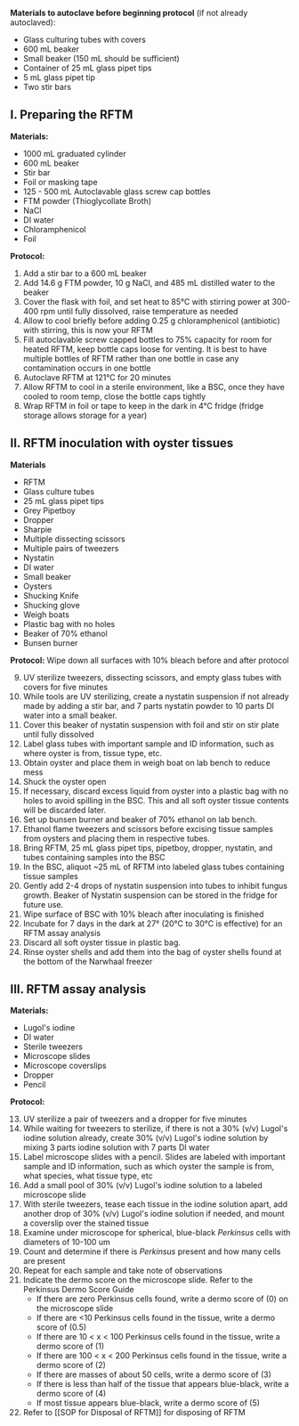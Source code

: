 **Materials to autoclave before beginning protocol** (if not already autoclaved):
- Glass culturing tubes with covers 
- 600 mL beaker
- Small beaker (150 mL should be sufficient)
- Container of 25 mL glass pipet tips 
- 5 mL glass pipet tip
- Two stir bars

## I. Preparing the RFTM
**Materials:**
- 1000 mL graduated cylinder
- 600 mL beaker 
- Stir bar 
- Foil or masking tape
- 125 - 500 mL Autoclavable glass screw cap bottles
- FTM powder (Thioglycollate Broth)
- NaCl
- DI water
- Chloramphenicol
- Foil

**Protocol:**
1. Add a stir bar to a 600 mL beaker
2. Add 14.6 g FTM powder, 10 g NaCl, and 485 mL distilled water to the beaker
3. Cover the flask with foil, and set heat to 85°C with stirring power at 300-400 rpm until fully dissolved, raise temperature as needed
4. Allow to cool briefly before adding 0.25 g chloramphenicol (antibiotic) with stirring, this is now your RFTM
5. Fill autoclavable screw capped bottles to 75% capacity for room for heated RFTM, keep bottle caps loose for venting. It is best to have multiple bottles of RFTM rather than one bottle in case any contamination occurs in one bottle
6. Autoclave RFTM at 121°C for 20 minutes
7. Allow RFTM to cool in a sterile environment, like a BSC, once they have cooled to room temp, close the bottle caps tightly
8. Wrap RFTM in foil or tape to keep in the dark in 4°C fridge (fridge storage allows storage for a year)

## II. RFTM inoculation with oyster tissues
**Materials**
- RFTM
- Glass culture tubes
- 25 mL glass pipet tips
- Grey Pipetboy
- Dropper
- Sharpie
- Multiple dissecting scissors
- Multiple pairs of tweezers 
- Nystatin
- DI water
- Small beaker
- Oysters 
- Shucking Knife
- Shucking glove
- Weigh boats
- Plastic bag with no holes
- Beaker of 70% ethanol 
- Bunsen burner

**Protocol:**
Wipe down all surfaces with 10% bleach before and after protocol

9. UV sterilize tweezers, dissecting scissors, and empty glass tubes with covers for five minutes
10. While tools are UV sterilizing, create a nystatin suspension if not already made by adding a stir bar, and 7 parts nystatin powder to 10 parts DI water into a small beaker. 
11. Cover this beaker of nystatin suspension with foil and stir on stir plate until fully dissolved
12. Label glass tubes with important sample and ID information, such as where oyster is from, tissue type, etc.
13. Obtain oyster and place them in weigh boat on lab bench to reduce mess
14. Shuck the oyster open
15. If necessary, discard excess liquid from oyster into a plastic bag with no holes to avoid spilling in the BSC. This and all soft oyster tissue contents will be discarded later. 
16. Set up bunsen burner and beaker of 70% ethanol on lab bench. 
17. Ethanol flame tweezers and scissors before excising tissue samples from oysters and placing them in respective tubes.
18. Bring RFTM, 25 mL glass pipet tips, pipetboy, dropper, nystatin, and tubes containing samples into the BSC 
19. In the BSC, aliquot ~25 mL of RFTM into labeled glass tubes containing tissue samples
20. Gently add 2-4 drops of nystatin suspension into tubes to inhibit fungus growth. Beaker of Nystatin suspension can be stored in the fridge for future use. 
21. Wipe surface of BSC with 10% bleach after inoculating is finished
22. Incubate for 7 days in the dark at 27° (20°C to 30°C is effective) for an RFTM assay analysis
23. Discard all soft oyster tissue in plastic bag. 
24. Rinse oyster shells and add them into the bag of oyster shells found at the bottom of the Narwhaal freezer

## III. RFTM assay analysis
**Materials:**
- Lugol's iodine
- DI water
- Sterile tweezers
- Microscope slides
- Microscope coverslips
- Dropper
- Pencil

**Protocol:**

13. UV sterilize a pair of tweezers and a dropper for five minutes
14. While waiting for tweezers to sterilize, if there is not a 30% (v/v) Lugol's iodine solution already, create 30% (v/v) Lugol's iodine solution by mixing 3 parts iodine solution with 7 parts DI water
15. Label microscope slides with a pencil. Slides are labeled with important sample and ID information, such as which oyster the sample is from, what species, what tissue type, etc
16. Add a small pool of 30% (v/v) Lugol's iodine solution to a labeled microscope slide
17. With sterile tweezers, tease each tissue in the iodine solution apart, add another drop of 30% (v/v) Lugol's iodine solution if needed, and mount a coverslip over the stained tissue
18. Examine under microscope for spherical, blue-black *Perkinsus* cells with diameters of 10-100 um
19. Count and determine if there is *Perkinsus* present and how many cells are present
20. Repeat for each sample and take note of observations
21. Indicate the dermo score on the microscope slide. Refer to the Perkinsus Dermo Score Guide
	- If there are zero Perkinsus cells found, write a dermo score of (0) on the microscope slide
	- If there are <10 Perkinsus cells found in the tissue, write a dermo score of (0.5)
	- If there are 10 < x < 100 Perkinsus cells found in the tissue, write a dermo score of (1)
	- If there are 100 < x < 200 Perkinsus cells found in the tissue, write a dermo score of (2)
	- If there are masses of about 50 cells, write a dermo score of (3)
	- If there is less than half of the tissue that appears blue-black, write a dermo score of (4)
	- If most tissue appears blue-black, write a dermo score of (5)
22. Refer to [[SOP for Disposal of RFTM]] for disposing of RFTM
